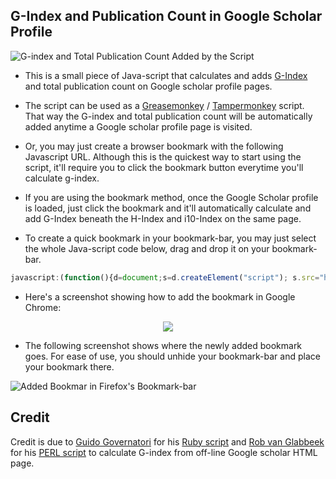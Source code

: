 G-Index and Publication Count in Google Scholar Profile
-------------------------------------------------
![G-index and Total Publication Count Added by the Script](https://raw.github.com/gsbabil/google-scholar-gindex/master/screenshots/gindex-total-count-screenshot.png)

 - This is a small piece of Java-script that calculates and adds [G-Index](http://en.wikipedia.org/wiki/G-index) and total publication count on Google scholar profile pages.

 - The script can be used as a [Greasemonkey](http://en.wikipedia.org/wiki/Greasemonkey) / [Tampermonkey](https://chrome.google.com/webstore/detail/tampermonkey/dhdgffkkebhmkfjojejmpbldmpobfkfo?hl=en) script. That way the G-index and total publication count  will be automatically added anytime a Google scholar profile page is visited.
 
 - Or, you may just create a browser bookmark with the following Javascript URL. Although this is the quickest way to start using the script, it'll require you to click the bookmark button everytime you'll calculate g-index.
 
 - If you are using the bookmark method, once the Google Scholar profile is loaded, just click the bookmark and it'll automatically calculate and add G-Index beneath the H-Index and i10-Index on the same page.

- To create a quick bookmark in your bookmark-bar, you may just select the whole Java-script code below, drag and drop it on your bookmark-bar.

```javascript
javascript:(function(){d=document;s=d.createElement("script"); s.src="https://raw.github.com/gsbabil/Google-Scholar-Gindex/master/Google_Scholar_G-Index.user.js?_"+new Date().getTime(); d.getElementsByTagName("head")[0].appendChild(s);})();
```


 - Here's a screenshot showing how to add the bookmark in Google Chrome:

<p align="center">
  <img src="https://raw.github.com/gsbabil/google-scholar-gindex/master/screenshots/bookmark-screenshot-chrome.png"/>
</p>


 - The following screenshot shows where the newly added bookmark goes. For ease of use, you should unhide your bookmark-bar and place your bookmark there.

![Added Bookmar in Firefox's Bookmark-bar](https://raw.github.com/gsbabil/google-scholar-gindex/master/screenshots/bookmark-bar-screenshot-firefox.png)


Credit
------

Credit is due to [Guido Governatori](http://www.governatori.net/) for his [Ruby script](http://www.governatori.net/gindex.rb) and [Rob van Glabbeek](http://www.cse.unsw.edu.au/~rvg) for his [PERL script](http://www.cse.unsw.edu.au/~rvg/gindix.zip) to calculate G-index from off-line Google scholar HTML page.
